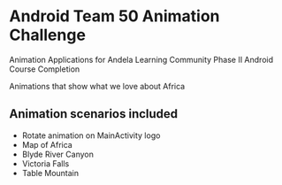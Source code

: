# Android Team 50 Animation Challenge
Animation Applications for Andela Learning Community Phase II Android Course Completion

Animations that show what we love about Africa

## Animation scenarios included
- Rotate animation on MainActivity logo
- Map of Africa
- Blyde River Canyon
- Victoria Falls
- Table Mountain
